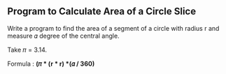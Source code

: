 ## Program to Calculate Area of a Circle Slice

Write a program to find the area of a segment of a circle with radius r and measure 𝛼 degree of the central angle.

Take 𝜋 = 3.14.

Formula : **(𝜋 \* (r \* r) \*(𝛼 / 360)**
